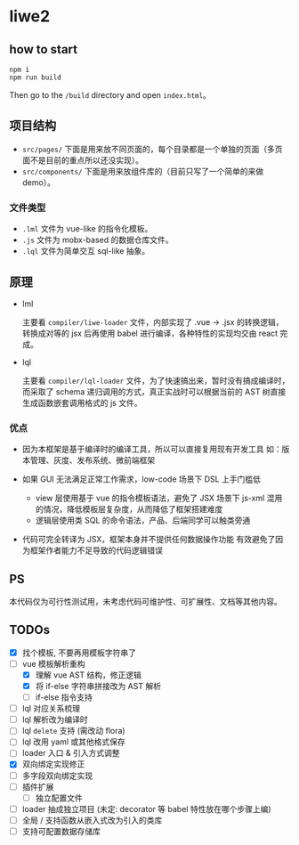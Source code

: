 liwe2
===

## how to start

```shell script
npm i
npm run build
```

Then go to the `/build` directory and open `index.html`。

## 项目结构

+ `src/pages/` 下面是用来放不同页面的，每个目录都是一个单独的页面（多页面不是目前的重点所以还没实现）。
+ `src/components/` 下面是用来放组件库的（目前只写了一个简单的来做 demo）。

### 文件类型

+ `.lml` 文件为 vue-like 的指令化模板。
+ `.js` 文件为 mobx-based 的数据仓库文件。
+ `.lql` 文件为简单交互 sql-like 抽象。

## 原理

+ lml

    主要看 `compiler/liwe-loader` 文件，内部实现了 .vue -> .jsx 的转换逻辑，转换成对等的 jsx 后再使用 babel 进行编译，各种特性的实现均交由 react 完成。

+ lql

    主要看 `compiler/lql-loader` 文件，为了快速搞出来，暂时没有搞成编译时，而采取了 schema 递归调用的方式，真正实战时可以根据当前的 AST 树直接生成函数嵌套调用格式的 js 文件。

### 优点

+ 因为本框架是基于编译时的编译工具，所以可以直接复用现有开发工具
    如：版本管理、灰度、发布系统、微前端框架

+ 如果 GUI 无法满足正常工作需求，low-code 场景下 DSL 上手门槛低
    + view 层使用基于 vue 的指令模板语法，避免了 JSX 场景下 js-xml 混用的情况，降低模板层复杂度，从而降低了框架搭建难度
    + 逻辑层使用类 SQL 的命令语法，产品、后端同学可以触类旁通

+ 代码可完全转译为 JSX，框架本身并不提供任何数据操作功能
    有效避免了因为框架作者能力不足导致的代码逻辑错误

## PS

本代码仅为可行性测试用，未考虑代码可维护性、可扩展性、文档等其他内容。

## TODOs

- [x] 找个模板, 不要再用模板字符串了
- [ ] vue 模板解析重构
    - [x] 理解 vue AST 结构，修正逻辑
    - [x] 将 if-else 字符串拼接改为 AST 解析
    - [ ] if-else 指令支持
- [ ] lql 对应关系梳理
- [ ] lql 解析改为编译时
- [ ] lql `delete` 支持 (需改动 flora)
- [ ] lql 改用 yaml 或其他格式保存
- [ ] loader 入口 & 引入方式调整
- [x] 双向绑定实现修正
- [ ] 多字段双向绑定实现
- [ ] 插件扩展
    - [ ] 独立配置文件
- [ ] loader 抽成独立项目 (未定: decorator 等 babel 特性放在哪个步骤上编)
- [ ] 全局 / 支持函数从嵌入式改为引入的类库
- [ ] 支持可配置数据存储库
